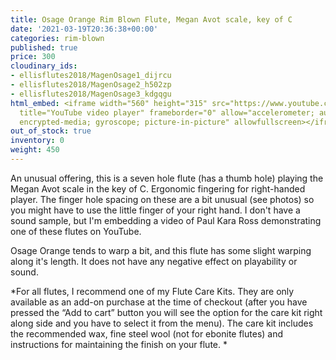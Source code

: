 ```yaml
---
title: Osage Orange Rim Blown Flute, Megan Avot scale, key of C
date: '2021-03-19T20:36:38+00:00'
categories: rim-blown
published: true
price: 300
cloudinary_ids:
- ellisflutes2018/MagenOsage1_dijrcu
- ellisflutes2018/MagenOsage2_h502zp
- ellisflutes2018/MagenOsage3_kdgqgu
html_embed: <iframe width="560" height="315" src="https://www.youtube.com/embed/UK83tmoxwbk"
  title="YouTube video player" frameborder="0" allow="accelerometer; autoplay; clipboard-write;
  encrypted-media; gyroscope; picture-in-picture" allowfullscreen></iframe>
out_of_stock: true
inventory: 0
weight: 450
---
```


An unusual offering, this is a seven hole flute (has a thumb hole) playing the Megan Avot scale in the key of C.  Ergonomic fingering for right-handed player.  The finger hole spacing on these are a bit unusual (see photos) so you might have to use the little finger of your right hand.  I don't have a sound sample, but I'm embedding a video of Paul Kara Ross demonstrating one of these flutes on YouTube.

Osage Orange tends to warp a bit, and this flute has some slight warping along it's length.  It does not have any negative effect on playability or sound.


*For all flutes, I recommend one of my Flute Care Kits.  They are only available as an add-on purchase at the time of checkout (after you have pressed the “Add to cart” button you will see the option for the care kit right along side and you have to select it from the menu). The care kit includes the recommended wax, fine steel wool (not for ebonite flutes) and instructions for maintaining the finish on your flute.  *